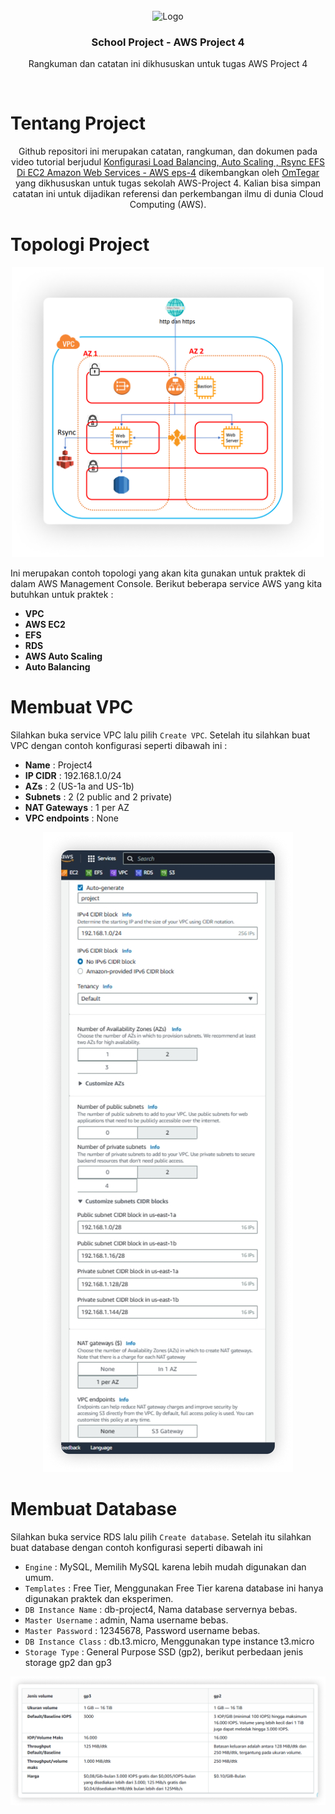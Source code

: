 <!-- Project Logo -->
<br/>
<div align="center">
    <img src="https://logos-world.net/wp-content/uploads/2021/08/Amazon-Web-Services-AWS-Logo.png" alt="Logo" width="100">
    <h3 align="center">School Project - AWS Project 4</h3>
     <p align="center">
        Rangkuman dan catatan ini dikhususkan untuk tugas AWS Project 4
    </p>
    <br />
</div>

# Tentang Project
<p align="center">
    Github repositori ini merupakan catatan, rangkuman, dan dokumen pada video tutorial berjudul <a href="https://www.youtube.com/watch?v=JmUMBKs3Y0c">Konfigurasi Load Balancing, Auto Scaling , Rsync EFS Di EC2 Amazon Web Services - AWS eps-4</a> dikembangkan oleh <a href="https://github.com/OmTegar/">OmTegar</a> yang dikhususkan untuk tugas sekolah AWS-Project 4. Kalian bisa simpan catatan ini untuk dijadikan referensi dan perkembangan ilmu di dunia Cloud Computing (AWS).
</p>

# Topologi Project
<div align="center">
<img src="images/topologi.png" alt="Logo" width="500">
</div>

Ini merupakan contoh topologi yang akan kita gunakan untuk praktek di dalam AWS Management Console.
Berikut beberapa service AWS yang kita butuhkan untuk praktek :

* **VPC**
* **AWS EC2**
* **EFS**
* **RDS**
* **AWS Auto Scaling**
* **Auto Balancing**

# Membuat VPC

Silahkan buka service VPC lalu pilih `Create VPC`. Setelah itu silahkan buat VPC dengan contoh konfigurasi seperti dibawah ini :

* **Name**          : Project4
* **IP CIDR**       : 192.168.1.0/24
* **AZs**           : 2 (US-1a and US-1b)
* **Subnets**       : 2 (2 public and 2 private) 
* **NAT Gateways**  : 1 per AZ
* **VPC endpoints** : None

<div align="center">
<img src="images/vpc.png" alt="Logo">
</div>

# Membuat Database

Silahkan buka service RDS lalu pilih `Create database`. Setelah itu silahkan buat database dengan contoh konfigurasi seperti dibawah ini
- `Engine` : MySQL, Memilih MySQL karena lebih mudah digunakan dan umum.
- `Templates` : Free Tier, Menggunakan Free Tier karena database ini hanya digunakan praktek dan eksperimen.
- `DB Instance Name` : db-project4, Nama database servernya bebas.
- `Master Username` : admin, Nama username bebas.
- `Master Password` : 12345678, Password username bebas.
- `DB Instance Class` : db.t3.micro, Menggunakan type instance t3.micro
- `Storage Type` : General Purpose SSD (gp2), berikut perbedaan jenis storage gp2 dan gp3
<img src="images/jenis-storage.png" alt="Logo">